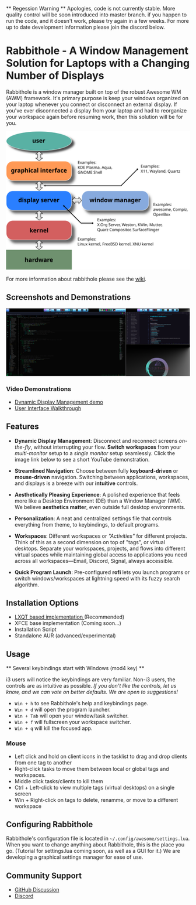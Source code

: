 ** Regession Warning ** Apologies, code is not currently stable. More quality control will be soon introduced into master branch. if you happen to run the code, and it doesn't work, please try again in a few weeks. For more up to date development information please join the discord below.

# Rabbithole - A Window Management Solution for Laptops with a Changing Number of Displays

Rabbithole is a window manager built on top of the robust Awesome WM (AWM) framework. It's primary purpose is keep your windows organized on your laptop whenever you connect or disconnect an external display.  If you've ever disconnected a display from your laptop and had to reorganize your workspace again before resuming work, then this solution will be for you.  

![Diagram of where the window manager fits into the linux display stack](docs/diagrams/Schema_of_the_layers_of_the_graphical_user_interface.svg)

For more information about rabbithole please see the [wiki]( https://github.com/SaintRyoh/rabbithole/wiki/What-is-Rabbithole ).

## Screenshots and Demonstrations
![](docs/install_images/Rabbithole_multi-monitor.png)

### Video Demonstrations
* [ Dynamic Display Management demo ](https://www.youtube.com/watch?v=pRu7rNrFJXI)
* [ User Interface Walkthrough ](https://www.youtube.com/watch?v=ci8KCli6YFQ)

## Features
- **Dynamic Display Management**: Disconnect and reconnect screens _on-the-fly_, without interrupting your flow. **Switch workspaces** from your _multi-monitor_ setup to a _single monitor_ setup seamlessly. Click the image link below to see a short YouTube demonstration.
    
- **Streamlined Navigation**: Choose between fully **keyboard-driven** or **mouse-driven** navigation. Switching between applications, workspaces, and displays is a breeze with our **intuitive** controls.

- **Aesthetically Pleasing Experience**: A polished experience that feels more like a Desktop Environment (DE) than a Window Manager (WM). We believe **aesthetics matter**, even outside full desktop environments.
    
- **Personalization**: A neat and centralized settings file that controls everything from theme, to keybindings, to default programs.
    
- **Workspaces**: Different workspaces or _"Activities"_ for different projects. Think of this as a second dimension on top of "tags", or virtual desktops. Separate your workspaces, projects, and flows into different virtual spaces while maintaining global access to applications you need across all workspaces—Email, Discord, Signal, always accessible.
    
- **Quick Program Launch**: Pre-configured **rofi** lets you launch programs or switch windows/workspaces at lightning speed with its fuzzy search algorithm.


## Installation Options 
* [ LXQT based implementation ](https://github.com/SaintRyoh/rabbithole/wiki/Installation) (Recommended)
* XFCE base implementation (Coming soon...)
* Installation Script
* Standalone AUR (advanced/experimental)

## Usage
** Several keybindings start with Windows (mod4 key) **

i3 users will notice the keybindings are very familiar. Non-i3 users, the controls are as intuitive as possible. _If you don't like the controls, let us know, and we can vote on better defaults. We are open to suggestions!_

- ```Win + h``` to see Rabbithole's help and keybindings page.
- ```Win + d``` will open the program launcher.
- ```Win + Tab``` will open your window/task switcher.
- ```Win + f``` will fullscreen your workspace switcher.
- ```Win + q``` will kill the focused app.

### **Mouse**
- Left click and hold on client icons in the tasklist to drag and drop clients from one tag to another
- Right-click tasks to move them between local or global tags and workspaces.
- Middle click tasks/clients to kill them
- Ctrl + Left-click to view multiple tags (virtual desktops) on a single screen
- Win + Right-click on tags to delete, renamme, or move to a different workspace

## Configuring Rabbithole
Rabbithole's configuration file is located in `~/.config/awesome/settings.lua`. When you want to change anything about Rabbithole, this is the place you go.  (Tutorial for settings.lua coming soon, as well as a GUI for it.) We are developing a graphical settings manager for ease of use.

## Community Support
* [GitHub Discussion](https://github.com/SaintRyoh/rabbithole/discussions)
* [Discord](https://discord.com/channels/1122348043950366823/1122348044382392432) 

